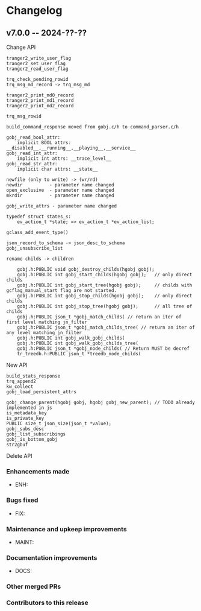 # **Changelog**

## v7.0.0 -- 2024-??-??

Change API

    tranger2_write_user_flag
    tranger2_set_user_flag
    tranger2_read_user_flag

    trq_check_pending_rowid
    trq_msg_md_record -> trq_msg_md

    tranger2_print_md0_record
    tranger2_print_md1_record
    tranger2_print_md2_record

    trq_msg_rowid

    build_command_response moved from gobj.c/h to command_parser.c/h

    gobj_read_bool_attr:
        implicit BOOL attrs: __disabled__,__running__,__playing__,__service__
    gobj_read_int_attr:
        implicit int attrs: __trace_level__
    gobj_read_str_attr:
        implicit char attrs: __state__

    newfile (only to write) -> (wr/rd)
    newdir          - parameter name changed
    open_exclusive  - parameter name changed
    mkrdir          - parameter name changed

    gobj_write_attrs - parameter name changed

    typedef struct states_s:
        ev_action_t *state; => ev_action_t *ev_action_list;

    gclass_add_event_type()

    json_record_to_schema -> json_desc_to_schema
    gobj_unsubscribe_list

    rename childs -> children

        gobj.h:PUBLIC void gobj_destroy_childs(hgobj gobj);
        gobj.h:PUBLIC int gobj_start_childs(hgobj gobj);   // only direct childs
        gobj.h:PUBLIC int gobj_start_tree(hgobj gobj);     // childs with gcflag_manual_start flag are not started.
        gobj.h:PUBLIC int gobj_stop_childs(hgobj gobj);    // only direct childs
        gobj.h:PUBLIC int gobj_stop_tree(hgobj gobj);      // all tree of childs
        gobj.h:PUBLIC json_t *gobj_match_childs( // return an iter of first level matching jn_filter
        gobj.h:PUBLIC json_t *gobj_match_childs_tree( // return an iter of any level matching jn_filter
        gobj.h:PUBLIC int gobj_walk_gobj_childs(
        gobj.h:PUBLIC int gobj_walk_gobj_childs_tree(
        gobj.h:PUBLIC json_t *gobj_node_childs( // Return MUST be decref
        tr_treedb.h:PUBLIC json_t *treedb_node_childs(


New API

    build_stats_response
    trq_append2
    kw_collect
    gobj_load_persistent_attrs

    gobj_change_parent(hgobj gobj, hgobj gobj_new_parent); // TODO already implemented in js
    is_metadata_key
    is_private_key
    PUBLIC size_t json_size(json_t *value);
    gobj_subs_desc
    gobj_list_subscribings
    gobj_is_bottom_gobj
    str2gbuf

Delete API


<!-- ([full changelog](https://github.com/executablebooks/sphinx-book-theme/compare/v1.1.1...3da24da74f6042599fe6c9e2d612f5cbdef42280)) -->

### Enhancements made

- ENH:

### Bugs fixed

- FIX:

### Maintenance and upkeep improvements

- MAINT:

### Documentation improvements

- DOCS:

### Other merged PRs

### Contributors to this release
